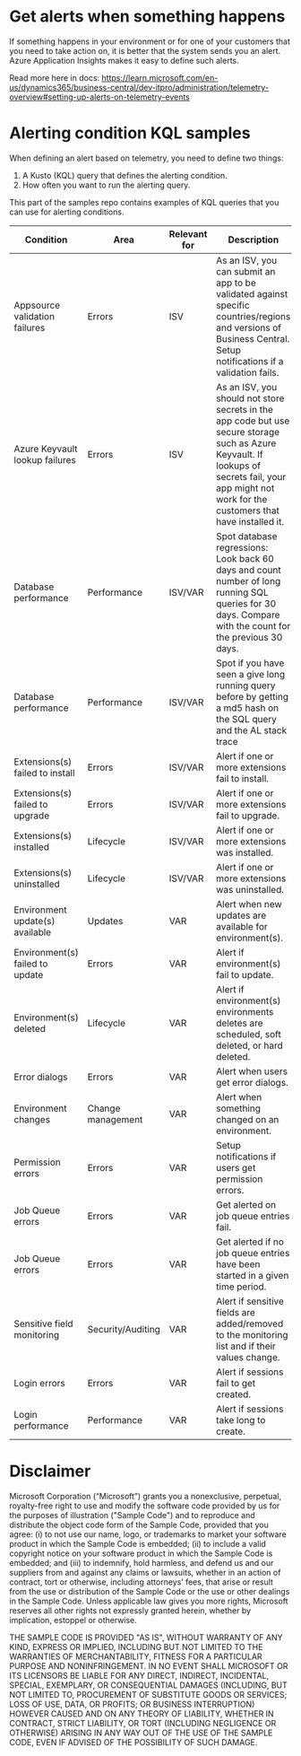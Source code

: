 # Get alerts when something happens
If something happens in your environment or for one of your customers that you need to take action on, it is better that the system sends you an alert. Azure Application Insights makes it easy to define such alerts.

Read more here in docs:
https://learn.microsoft.com/en-us/dynamics365/business-central/dev-itpro/administration/telemetry-overview#setting-up-alerts-on-telemetry-events

# Alerting condition KQL samples

When defining an alert based on telemetry, you need to define two things:
1. A Kusto (KQL) query that defines the alerting condition. 
2. How often you want to run the alerting query. 

This part of the samples repo contains examples of KQL queries that you can use for alerting conditions.

| Condition | Area | Relevant for | Description | Event Id(s) | KQL sample code (*CTRL+click* to open in new page) |
| --------- | -----| ------------ | ----------- | --------------- | ------------ |
| Appsource validation failures | Errors | ISV | As an ISV, you can submit an app to be validated against specific countries/regions and versions of Business Central. Setup notifications if a validation fails. | LC0035 | [AppsourceAdmissionFailures.kql](./AlertingKQLSamples/AppsourceAdmissionFailures.kql) |
| Azure Keyvault lookup failures | Errors | ISV | As an ISV, you should not store secrets in the app code but use secure storage such as Azure Keyvault. If lookups of secrets fail, your app might not work for the customers that have installed it. | RT0015, RT0017 | [AppKeyvaultFailures.kql](./AlertingKQLSamples/AppKeyvaultFailures.kql) |
| Database performance | Performance | ISV/VAR | Spot database regressions: Look back 60 days and count number of long running SQL queries for 30 days. Compare with the count for the previous 30 days. | RT0005 | [DatabaseRegressions.kql](./AlertingKQLSamples/DatabaseRegressions.kql) |
| Database performance | Performance | ISV/VAR | Spot if you have seen a give long running query before by getting a md5 hash on the SQL query and the AL stack trace | RT0005 | [LongRunningQueriesForBugskql.kql](./AlertingKQLSamples/LongRunningQueriesForBugskql.kql) |
| Extensions(s) failed to install  | Errors | ISV/VAR | Alert if one or more extensions fail to install. | LC0011 | [ExtensionInstallFailures.kql](./AlertingKQLSamples/ExtensionInstallFailures.kql) |
| Extensions(s) failed to upgrade  | Errors | ISV/VAR | Alert if one or more extensions fail to upgrade. | RT0010 | [ExtensionUpgradeFailures.kql](./AlertingKQLSamples/ExtensionUpgradeFailures.kql) |
| Extensions(s) installed  | Lifecycle | ISV/VAR | Alert if one or more extensions was installed. | LC0010 | [ExtensionInstalled.kql](./AlertingKQLSamples/ExtensionInstalled.kql) |
| Extensions(s) uninstalled  | Lifecycle | ISV/VAR | Alert if one or more extensions was uninstalled. | LC0016 | [ExtensionUninstalled.kql](./AlertingKQLSamples/ExtensionUninstalled.kql) |
| Environment update(s) available | Updates | VAR | Alert when new updates are available for environment(s). | LC0100 | [EnvironmentUpdateAvailable.kql](./AlertingKQLSamples/EnvironmentUpdateAvailable.kql) |
| Environment(s) failed to update  | Errors | VAR | Alert if environment(s) fail to update. | LC0107 | [EnvironmentUpdateFailures.kql](./AlertingKQLSamples/EnvironmentUpdateFailures.kql) |
| Environment(s) deleted  | Lifecycle | VAR | Alert if environment(s) environments deletes are scheduled, soft deleted, or hard deleted. | LC0148, LC0150, LC0181, and LC0184 | [EnvironmentDeletes.kql](./AlertingKQLSamples/EnvironmentDeletes.kql) |
| Error dialogs | Errors | VAR | Alert when users get error dialogs. | RT0030 | [Errors.kql](../KQL/Queries/ExampleQueriesForEachArea/Errors.kql) |
| Environment changes | Change management | VAR | Alert when something changed on an environment. | AL0000JT3, AL0000D6H | [EnvironmentChanges.kql](./EnvironmentChanges.kql) |
| Permission errors | Errors | VAR | Setup notifications if users get permission errors. | RT0031 | [Permissions.kql](../KQL/Queries/ExampleQueriesForEachArea/Permissions.kql) |
| Job Queue errors | Errors | VAR | Get alerted on job queue entries fail. | AL0000E26 | [JobQueueFailures.kql](./AlertingKQLSamples/JobQueueFailures.kql) |
| Job Queue errors | Errors | VAR | Get alerted if no job queue entries have been started in a given time period. | AL0000E26 | [NoJobQueueRuns.kql](./AlertingKQLSamples/NoJobQueueRuns.kql) |
| Sensitive field monitoring | Security/Auditing | VAR | Alert if sensitive fields are added/removed to the monitoring list and if their values change. | AL0000DD3, AL0000EMW, AL0000CTE | [SensitiveFieldMonitoring.kql](./AlertingKQLSamples/SensitiveFieldMonitoring.kql) |
| Login errors | Errors | VAR | Alert if sessions fail to get created. | RT0001, RT0002 | [LoginFailures.kql](./AlertingKQLSamples/LoginFailures.kql) |
| Login performance | Performance | VAR | Alert if sessions take long to create. | RT0004 | [LoginPerformance.kql](./AlertingKQLSamples/LoginPerformance.kql) |


# Disclaimer
Microsoft Corporation (“Microsoft”) grants you a nonexclusive, perpetual, royalty-free right to use and modify the software code provided by us for the purposes of illustration  ("Sample Code") and to reproduce and distribute the object code form of the Sample Code, provided that you agree: (i) to not use our name, logo, or trademarks to market your software product in which the Sample Code is embedded; (ii) to include a valid copyright notice on your software product in which the Sample Code is embedded; and (iii) to indemnify, hold harmless, and defend us and our suppliers from and against any claims or lawsuits, whether in an action of contract, tort or otherwise, including attorneys’ fees, that arise or result from the use or distribution of the Sample Code or the use or other dealings in the Sample Code. Unless applicable law gives you more rights, Microsoft reserves all other rights not expressly granted herein, whether by implication, estoppel or otherwise. 

THE SAMPLE CODE IS PROVIDED "AS IS", WITHOUT WARRANTY OF ANY KIND, EXPRESS OR IMPLIED, INCLUDING BUT NOT LIMITED TO THE WARRANTIES OF MERCHANTABILITY, FITNESS FOR A PARTICULAR PURPOSE AND NONINFRINGEMENT. IN NO EVENT SHALL MICROSOFT OR ITS LICENSORS BE LIABLE FOR ANY DIRECT, INDIRECT, INCIDENTAL, SPECIAL, EXEMPLARY, OR CONSEQUENTIAL DAMAGES (INCLUDING, BUT NOT LIMITED TO, PROCUREMENT OF SUBSTITUTE GOODS OR SERVICES; LOSS OF USE, DATA, OR PROFITS; OR BUSINESS INTERRUPTION) HOWEVER CAUSED AND ON ANY THEORY OF LIABILITY, WHETHER IN CONTRACT, STRICT LIABILITY, OR TORT (INCLUDING NEGLIGENCE OR OTHERWISE) ARISING IN ANY WAY OUT OF THE USE OF THE SAMPLE CODE, EVEN IF ADVISED OF THE POSSIBILITY OF SUCH DAMAGE.
